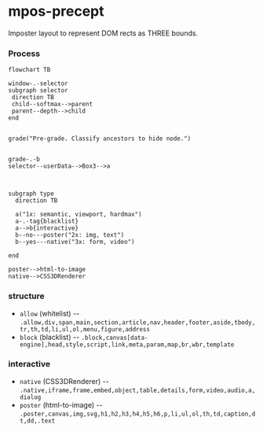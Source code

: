 # mpos-precept
Imposter layout to represent DOM rects as THREE bounds.

### Process
```mermaid
flowchart TB

window-.-selector
subgraph selector
 direction TB
 child--softmax-->parent
 parent--depth-->child
end


grade("Pre-grade. Classify ancestors to hide node.")
  

grade-.-b
selector--userData-->Box3-->a



subgraph type
  direction TB

  a("1x: semantic, viewport, hardmax")
  a-.-tag{blacklist}
  a-->b{interactive}
  b--no---poster("2x: img, text")
  b--yes---native("3x: form, video")

end

poster-->html-to-image
native-->CSS3DRenderer
```

### structure 
- `allow` (whitelist) -- `.allow,div,span,main,section,article,nav,header,footer,aside,tbody,tr,th,td,li,ul,ol,menu,figure,address`
- `block` (blacklist) -- `.block,canvas[data-engine],head,style,script,link,meta,param,map,br,wbr,template`
### interactive
- `native` (CSS3DRenderer) -- `.native,iframe,frame,embed,object,table,details,form,video,audio,a,dialog`
- `poster` (html-to-image) -- `.poster,canvas,img,svg,h1,h2,h3,h4,h5,h6,p,li,ul,ol,th,td,caption,dt,dd,.text`
